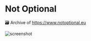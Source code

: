 # Not Optional

🗃️ Archive of https://www.notoptional.eu

![screenshot](https://github.com/user-attachments/assets/736c8a9d-58b0-489b-8d29-bc650307f501)
